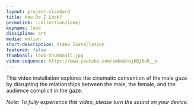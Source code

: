 ```yaml
---
layout: project-standard
title: How Do I Look?
permalink: :collection/look/
keyname: look
discipline: art
media: motion
short-description: Video Installation
featured: false
thumbnail: look-thumbnail.jpg
video-sequence: https://www.youtube.com/embed/wjbBj5sR__o
---
```


This video installation explores the cinematic convention of the male gaze by disrupting the relationships between the male, the female, and the audience complicit in the gaze.

_Note: To fully experience this video, please turn the sound on your device._